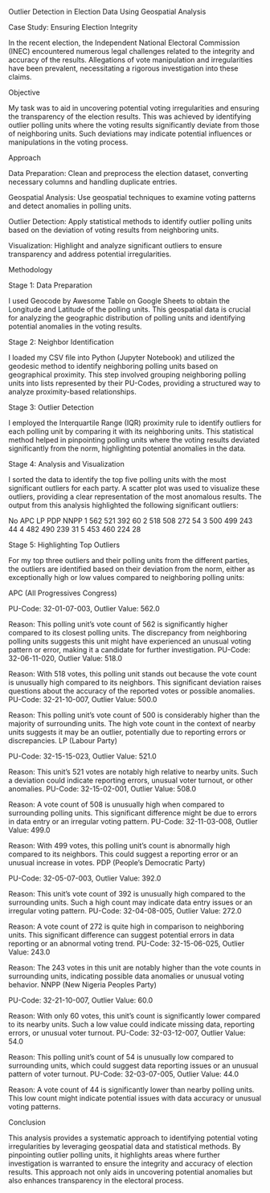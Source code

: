 Outlier Detection in Election Data Using Geospatial Analysis

Case Study: Ensuring Election Integrity

In the recent election, the Independent National Electoral Commission (INEC) encountered numerous legal challenges related to the integrity and accuracy of the results. Allegations of vote manipulation and irregularities have been prevalent, necessitating a rigorous investigation into these claims.

Objective

My task was to aid in uncovering potential voting irregularities and ensuring the transparency of the election results. This was achieved by identifying outlier polling units where the voting results significantly deviate from those of neighboring units. Such deviations may indicate potential influences or manipulations in the voting process.

Approach

Data Preparation: Clean and preprocess the election dataset, converting necessary columns and handling duplicate entries.

Geospatial Analysis: Use geospatial techniques to examine voting patterns and detect anomalies in polling units.

Outlier Detection: Apply statistical methods to identify outlier polling units based on the deviation of voting results from neighboring units.

Visualization: Highlight and analyze significant outliers to ensure transparency and address potential irregularities.

Methodology

Stage 1: Data Preparation

I used Geocode by Awesome Table on Google Sheets to obtain the Longitude and Latitude of the polling units. This geospatial data is crucial for analyzing the geographic distribution of polling units and identifying potential anomalies in the voting results.

Stage 2: Neighbor Identification

I loaded my CSV file into Python (Jupyter Notebook) and utilized the geodesic method to identify neighboring polling units based on geographical proximity. This step involved grouping neighboring polling units into lists represented by their PU-Codes, providing a structured way to analyze proximity-based relationships.

Stage 3: Outlier Detection

I employed the Interquartile Range (IQR) proximity rule to identify outliers for each polling unit by comparing it with its neighboring units. This statistical method helped in pinpointing polling units where the voting results deviated significantly from the norm, highlighting potential anomalies in the data.

Stage 4: Analysis and Visualization

I sorted the data to identify the top five polling units with the most significant outliers for each party. A scatter plot was used to visualize these outliers, providing a clear representation of the most anomalous results. The output from this analysis highlighted the following significant outliers:

No	APC	LP	PDP	NNPP
1	562	521	392	60
2	518	508	272	54
3	500	499	243	44
4	482	490	239	31
5	453	460	224	28

Stage 5: Highlighting Top Outliers

For my top three outliers and their polling units from the different parties, the outliers are identified based on their deviation from the norm, either as exceptionally high or low values compared to neighboring polling units:

APC (All Progressives Congress)

PU-Code: 32-01-07-003, Outlier Value: 562.0

Reason: This polling unit’s vote count of 562 is significantly higher compared to its closest polling units. The discrepancy from neighboring polling units suggests this unit might have experienced an unusual voting pattern or error, making it a candidate for further investigation.
PU-Code: 32-06-11-020, Outlier Value: 518.0

Reason: With 518 votes, this polling unit stands out because the vote count is unusually high compared to its neighbors. This significant deviation raises questions about the accuracy of the reported votes or possible anomalies.
PU-Code: 32-21-10-007, Outlier Value: 500.0

Reason: This polling unit’s vote count of 500 is considerably higher than the majority of surrounding units. The high vote count in the context of nearby units suggests it may be an outlier, potentially due to reporting errors or discrepancies.
LP (Labour Party)

PU-Code: 32-15-15-023, Outlier Value: 521.0

Reason: This unit’s 521 votes are notably high relative to nearby units. Such a deviation could indicate reporting errors, unusual voter turnout, or other anomalies.
PU-Code: 32-15-02-001, Outlier Value: 508.0

Reason: A vote count of 508 is unusually high when compared to surrounding polling units. This significant difference might be due to errors in data entry or an irregular voting pattern.
PU-Code: 32-11-03-008, Outlier Value: 499.0

Reason: With 499 votes, this polling unit’s count is abnormally high compared to its neighbors. This could suggest a reporting error or an unusual increase in votes.
PDP (People’s Democratic Party)

PU-Code: 32-05-07-003, Outlier Value: 392.0

Reason: This unit’s vote count of 392 is unusually high compared to the surrounding units. Such a high count may indicate data entry issues or an irregular voting pattern.
PU-Code: 32-04-08-005, Outlier Value: 272.0

Reason: A vote count of 272 is quite high in comparison to neighboring units. This significant difference can suggest potential errors in data reporting or an abnormal voting trend.
PU-Code: 32-15-06-025, Outlier Value: 243.0

Reason: The 243 votes in this unit are notably higher than the vote counts in surrounding units, indicating possible data anomalies or unusual voting behavior.
NNPP (New Nigeria Peoples Party)

PU-Code: 32-21-10-007, Outlier Value: 60.0

Reason: With only 60 votes, this unit’s count is significantly lower compared to its nearby units. Such a low value could indicate missing data, reporting errors, or unusual voter turnout.
PU-Code: 32-03-12-007, Outlier Value: 54.0

Reason: This polling unit’s count of 54 is unusually low compared to surrounding units, which could suggest data reporting issues or an unusual pattern of voter turnout.
PU-Code: 32-03-07-005, Outlier Value: 44.0

Reason: A vote count of 44 is significantly lower than nearby polling units. This low count might indicate potential issues with data accuracy or unusual voting patterns.

Conclusion

This analysis provides a systematic approach to identifying potential voting irregularities by leveraging geospatial data and statistical methods. By pinpointing outlier polling units, it highlights areas where further investigation is warranted to ensure the integrity and accuracy of election results. This approach not only aids in uncovering potential anomalies but also enhances transparency in the electoral process.
